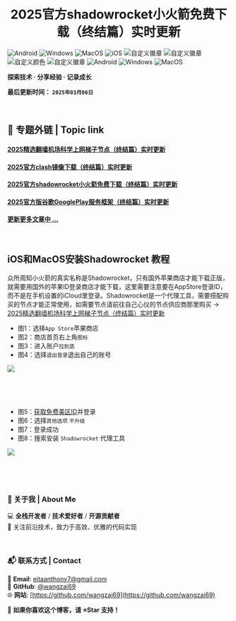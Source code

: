 <h1 align="center">2025官方shadowrocket小火箭免费下载（终结篇）实时更新</h1>

![Android](https://img.shields.io/badge/安卓-Android-brightgreen)
![Windows](https://img.shields.io/badge/微软-Windows-blue)
![MacOS](https://img.shields.io/badge/OS-MacOS-lightgrey)
![iOS](https://img.shields.io/badge/苹果-iOS-red)
![自定义徽章](https://img.shields.io/badge/linux-github-green)
![自定义徽章](https://img.shields.io/badge/网络-梯子-yellow)
![自定义颜色](https://img.shields.io/badge/科学-上网-orange)
![自定义徽章](https://img.shields.io/badge/图文-教程-purple)
![Android](https://img.shields.io/badge/美区-ID-brightgreen)
![Windows](https://img.shields.io/badge/clash-clashX-blue)
![MacOS](https://img.shields.io/badge/shadowrocket-小火箭-lightgrey)

**探索技术 · 分享经验 · 记录成长**

**最后更新时间： `2025年03月06日`**

<br>

## 📖 专题外链 | Topic link  
#### [2025精选翻墙机场科学上网梯子节点（终结篇）实时更新](https://github.com/wangzai69/vpn)
#### [2025官方clash镜像下载（终结篇）实时更新](https://github.com/wangzai69/clash)
#### [2025官方shadowrocket小火箭免费下载（终结篇）实时更新](https://github.com/wangzai69/shadowrocket)
#### [2025官方版谷歌GooglePlay服务框架（终结篇）实时更新](https://github.com/wangzai69/GooglePlay)
#### [更新更多文章中 ... ]()

<br>

## iOS和MacOS安装Shadowrocket 教程
众所周知小火箭的真实名称是Shadowrocket，只有国外苹果商店才能下载正版，就需要用国外的苹果ID登录商店才能下载，这里需要注意要在AppStore登录ID，而不是在手机设置的iCloud里登录。Shadowrocket是一个代理工具，需要搭配购买的节点才能正常使用，如需要节点请前往自己心仪的节点供应商那里购买 → [2025精选翻墙机场科学上网梯子节点（终结篇）实时更新](https://github.com/wangzai69/vpn)
- 图1：选择<code>App Store</code>苹果商店
- 图2：商店首页右上角<code>图标</code>
- 图3：进入账户<code>拉到底</code>
- 图4：选择<code>退出登录</code>退出自己的账号

<img src="https://github.com/wangzai69/shadowrocket/blob/main/images/11.jpg?raw=true" style="max-width: 100%; height: auto;">

<br><br><br>

- 图5：[获取免费美区ID](https://github.com/wangzai69/AppStoreID)并登录
- 图6：选择<code>其他选项</code> <code>不升级</code>
- 图7：登录成功
- 图8：搜索安装 <code>Shadowrocket</code> 代理工具

<img src="https://github.com/wangzai69/shadowrocket/blob/main/images/22.jpg?raw=true" style="max-width: 100%; height: auto;">

<br>
<br>

##
<br>

### 📌 关于我 | About Me  
💻 **全栈开发者** / **技术爱好者** / **开源贡献者**  
🚀 关注前沿技术，致力于高效、优雅的代码实现  

<br>

### 📬 联系方式 | Contact  
📧 **Email**: [eitaanthony7@gmail.com](mailto:eitaanthony7@gmail.com)  
🐙 **GitHub**: [@wangzai69](https://github.com/wangzai69)  
🌐 **网站**: [https://github.com/wangzai69](https://github.com/wangzai69)  

📢 **如果你喜欢这个博客，请 ⭐Star 支持！**  

<br>
<br>


